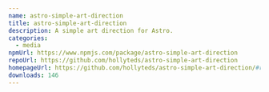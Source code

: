 ```yaml
---
name: astro-simple-art-direction
title: astro-simple-art-direction
description: A simple art direction for Astro.
categories:
  - media
npmUrl: https://www.npmjs.com/package/astro-simple-art-direction
repoUrl: https://github.com/hollyteds/astro-simple-art-direction
homepageUrl: https://github.com/hollyteds/astro-simple-art-direction/#readme
downloads: 146
---
```

